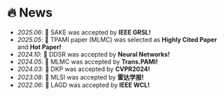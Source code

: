 # 🔥 News

- *2025.06*: 🎉 SAKE was accepted by **IEEE GRSL!**
- *2025.05*: 🎉 TPAMI paper (MLMC) was selected as **Highly Cited Paper** and **Hot Paper!**
- *2024.10*: 🎉 DDSR was accepted by **Neural Networks!**
- *2024.05*: 🎉 MLMC was accepted by **Trans.PAMI!**
- *2024.03*: 🎉 DKP was accepted by **CVPR2024!**
- *2023.08*: 🎉 MLSI was accepted by **雷达学报!**
- *2022.06*: 🎉 LAGD was accepted by **IEEE WCL!**